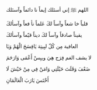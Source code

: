 اللهم ﷺ إني أسئلك إيماً نا دائماً وآسئلك

قلباً خا شعاً وآساً لكَ عَلماً نأ فعاً وآسألكَ

يقيناً صادقاً وآساً لكَ ديناً قيّماً وآسألكَ

العافية مِن كُلّ لبِيتِهَ يَافِسَجَ الْهُمْ وَيَا

لا يشف الغم فِرَج هِيَ ويبِسْ أَعْمَى وَارَحَمَ

ضَعْفَ وَقَلَتَ حَيْلَتِي وَامَنْ فِي مِنْ حَيْشَ لَا

أَحْتَسَ يَارَبَ الْعَالَمَانِ
